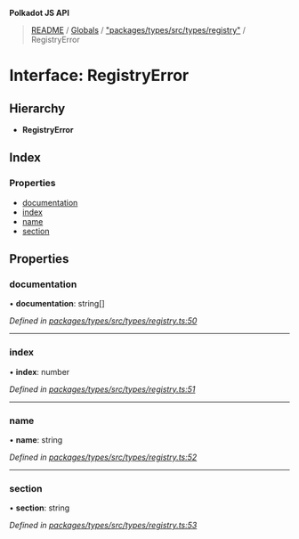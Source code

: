 **Polkadot JS API**

> [README](../README.md) / [Globals](../globals.md) / ["packages/types/src/types/registry"](../modules/_packages_types_src_types_registry_.md) / RegistryError

# Interface: RegistryError

## Hierarchy

* **RegistryError**

## Index

### Properties

* [documentation](_packages_types_src_types_registry_.registryerror.md#documentation)
* [index](_packages_types_src_types_registry_.registryerror.md#index)
* [name](_packages_types_src_types_registry_.registryerror.md#name)
* [section](_packages_types_src_types_registry_.registryerror.md#section)

## Properties

### documentation

•  **documentation**: string[]

*Defined in [packages/types/src/types/registry.ts:50](https://github.com/polkadot-js/api/blob/e055438c5/packages/types/src/types/registry.ts#L50)*

___

### index

•  **index**: number

*Defined in [packages/types/src/types/registry.ts:51](https://github.com/polkadot-js/api/blob/e055438c5/packages/types/src/types/registry.ts#L51)*

___

### name

•  **name**: string

*Defined in [packages/types/src/types/registry.ts:52](https://github.com/polkadot-js/api/blob/e055438c5/packages/types/src/types/registry.ts#L52)*

___

### section

•  **section**: string

*Defined in [packages/types/src/types/registry.ts:53](https://github.com/polkadot-js/api/blob/e055438c5/packages/types/src/types/registry.ts#L53)*
